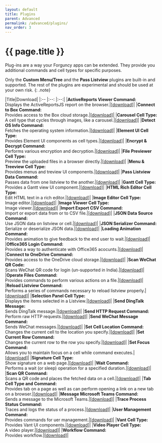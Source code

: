 ```yaml
---
layout: default
title: Plugins
parent: Advanced
permalink: /advanced/plugins/
nav_order: 3
---
```


# {{ page.title }}

Plug-ins are a way your Forguncy apps can be extended. They provide you additional commands and cell types for specific purposes.

Only the **Custom Menu/Tree** and the **Pass Listview** plugins are built-in and supported. The rest of the plugins are experimental and should be used at your own risk.
{: .note}

|Title|Download|
|:-- |:--: |:--:|
|**ActiveReports Viewer Command:**<br>Displays the ActiveReportsJS report on the browser.|[[download](/assets/plugins/ActiveReportsViewerCommand.zip)]|
|**Connect to Box Command:**<br>Provides access to the Box cloud storage.|[[download](/assets/plugins/BoxService.zip)]|
|**Carousel Cell Type:**<br>A cell type that cycles through images, like a carousel.|[[download](/assets/plugins/CarouselCellType.zip)]|
|**Detect OS Info Command:**<br>Fetches the operating system information.|[[download](/assets/plugins/DetectOSInfoCommand.zip)]|
|**Element UI Cell Type:**<br>Provides Element UI components as cell types.|[[download](/assets/plugins/ElementUI.zip)]|
|**Encrypt & Decrypt Command:**<br>Performs various encryption and decryption.|[[download](/assets/plugins/EncryptDecryptCommand.zip)]|
|**File Previewer Cell Type:**<br>Preview the uploaded files in a browser directly.|[[download](/assets/plugins/FilePreviewer.zip)]|
|**Menu & Treeview Cell Type:**<br>Provides menus and treview UI components.|[[download](/assets/plugins/Forguncy.CustomMenu.zip)]|
|**Pass Listview Data Command:**<br>Passes data from one listview to the another.|[[download](/assets/plugins/PassListviewDataCommand.zip)]|
|**Gantt Cell Type:**<br>Provides a Gantt view UI component.|[[download](/assets/plugins/Gantt.zip)]|
|**HTML Rich Editor Cell Type:**<br>Edit HTML text in a rich editor.|[[download](/assets/plugins/HtmlRichEdtior.zip)]|
|**Image Editor Cell Type:**<br>Image editor.|[[download](/assets/plugins/ImageEditor.zip)]|
|**Image Viewer Cell Type:**<br>Image viewer.|[[download](/assets/plugins/ImageViewerCommand.zip)]|
|**Import Export CSV Command:**<br>Import or export data from or to CSV file.|[[download](/assets/plugins/ImportExportCSV.zip)]|
|**JSON Data Source Command:**<br>Use JSON data on listview or cell.|[[download](/assets/plugins/JsonDataSource.zip)]|
|**JSON Serializer Command:**<br>Serialize or deserialize JSON data.|[[download](/assets/plugins/JsonUtilityCommand.zip)]|
|**Loading Animation Command:**<br>Provides animation to give feedback to the end user to wait.|[[download](/assets/plugins/LoadingCommand.zip)]|
|**Office365 Login Command:**<br>Provides a way to authenticate with Office365 acocunts.|[[download](/assets/plugins/Office365LoginCommand.zip)]|
|**Connect to OneDrive Command:**<br>Provides access to the OneDrive cloud storage.|[[download](/assets/plugins/OneDriveService.zip)]|
|**Scan WeChat QR Code:**<br>Scans WeChat QR code for login (un-supported in India).|[[download](/assets/plugins/OpenWeChatCommand.zip)]|
|**Operate Files Command:**<br>Provides commands to perform various actions on a file.|[[download](/assets/plugins/OperateFilesCommand.zip)]|
|**Reload Listview Command:**<br>Performs a series of commands necessary to reload listview properly.|[[download](/assets/plugins/ReloadListViewCommand.zip)]|
|**Selection Panel Cell Type:**<br>Displays the items selected in a Listview.|[[download](/assets/plugins/SelectionPanel.zip)]|
|**Send DingTalk Message:**<br>Sends DingTalk message.|[[download](/assets/plugins/SendDingTalkMessage.zip)]|
|**Send HTTP Request Command:**<br>Perform raw HTTP requests.|[[download](/assets/plugins/SendHTTPRequestCommand.zip)]|
|**Send WeChat Message Command:**<br>Sends WeChat messages.|[[download](/assets/plugins/SendWeChatMessage.zip)]|
|**Set Cell Location Command:**<br>Changes the current cell to the location you specify.|[[download](/assets/plugins/SetCellLocationCommand.zip)]|
|**Set Current Row Command:**<br>Changes the current row to the row you specify.|[[download](/assets/plugins/SetCurrentRowCommand.zip)]|
|**Set Focus Command:**<br>Allows you to maintain focus on a cell while command executes.|[[download](/assets/plugins/SetFocusCommand.zip)]|
|**Signature Cell Type:**<br>Show signature on a web page.|[[download](/assets/plugins/SignatureCellType.zip)]|
|**Wait Command:**<br>Performs a wait (or sleep) operation for a specified duration.|[[download](/assets/plugins/SleepCommand.zip)]|
|**Scan QR Command:**<br>Scans a QR code and places the fetched data on a cell.|[[download](/assets/plugins/SmartPhoneCommand.zip)]|
|**Tab Cell Type and Command:**<br>Provides tab on a page as well as can perform opening a link on a new tab on a browser.|[[download](/assets/plugins/TabManager.zip)]|
|**Message Microsoft Teams Command:**<br>Sends a message to the Microsoft Teams.|[[download](/assets/plugins/TeamsWebHookCommand.zip)]|
|**Trace Process Status Command:**<br>Traces and logs the status of a process.|[[download](/assets/plugins/TraceProcessStatusCommand.zip)]|
|**User Management Command:**<br>Provides commands for uer management.|[[download](/assets/plugins/UserManagementCommands.zip)]|
|**Vant Cell Type:**<br>Provides Vant UI components.|[[download](/assets/plugins/Vant.zip)]|
|**Video Player Cell Type:**<br>A video player.|[[download](/assets/plugins/VideoPlayCellType.zip)]|
|**Workflow Command:**<br>Provides workflow.|[[download](/assets/plugins)]|

